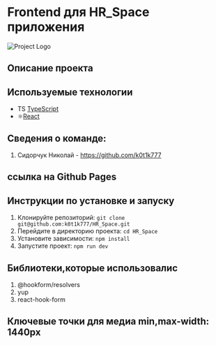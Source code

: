 # Frontend для HR_Space приложения

![Project Logo](./src/assets/Icon.svg)

## Описание проекта



## Используемые технологии

- TS [TypeScript](https://www.typescriptlang.org/)
- ⚛️[React](https://ru.reactjs.org/)
<!-- - ⚙️[Material-UI](https://material-ui.com/) -->

## Сведения о команде:

1. Сидорчук Николай - https://github.com/k0t1k777

## ссылка на Github Pages



## Инструкции по установке и запуску

1. Клонируйте репозиторий: `git clone git@github.com:k0t1k777/HR_Space.git`
2. Перейдите в директорию проекта: `cd HR_Space`
3. Установите зависимости: `npm install`
4. Запустите проект: `npm run dev`

## Библиотеки,которые использовалис

1. @hookform/resolvers
2. yup
3. react-hook-form

## Ключевые точки для медиа min,max-width: 1440px
<!-- 
![Screenshot 1](./src/assets/image%20(wecompress.com).png)
![Screenshot 2](./src/assets/image121%20(wecompress.com).png)
![Screenshot 1](./src/assets/image1312%20(wecompress.com).png) -->

